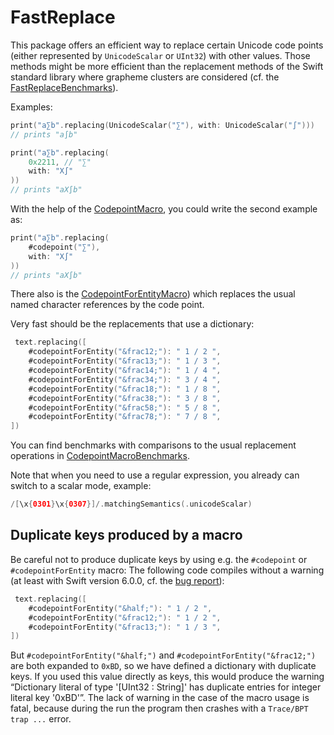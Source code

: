 # FastReplace

This package offers an efficient way to replace certain Unicode code points (either represented by `UnicodeScalar` or `UInt32`) with other values. Those methods might be more efficient than the replacement methods of the Swift standard library where grapheme clusters are considered (cf. the [FastReplaceBenchmarks](https://github.com/stefanspringer1/FastReplaceBenchmarks)).

Examples:

```swift
print("a∑b".replacing(UnicodeScalar("∑"), with: UnicodeScalar("∫")))
// prints "a∫b"
```

```swift
print("a∑b".replacing(
    0x2211, // "∑"
    with: "X∫"
))
// prints "aX∫b"
```

With the help of the [CodepointMacro](https://github.com/stefanspringer1/CodepointMacro), you could write the second example as:

```swift
print("a∑b".replacing(
    #codepoint("∑"),
    with: "X∫"
))
// prints "aX∫b"
```

There also is the [CodepointForEntityMacro](https://github.com/stefanspringer1/CodepointForEntityMacro)) which replaces the usual named character references by the code point.

Very fast should be the replacements that use a dictionary:

```swift
 text.replacing([
    #codepointForEntity("&frac12;"): " 1 / 2 ",
    #codepointForEntity("&frac13;"): " 1 / 3 ",
    #codepointForEntity("&frac14;"): " 1 / 4 ",
    #codepointForEntity("&frac34;"): " 3 / 4 ",
    #codepointForEntity("&frac18;"): " 1 / 8 ",
    #codepointForEntity("&frac38;"): " 3 / 8 ",
    #codepointForEntity("&frac58;"): " 5 / 8 ",
    #codepointForEntity("&frac78;"): " 7 / 8 ",
])
```

You can find benchmarks with comparisons to the usual replacement operations in [CodepointMacroBenchmarks](https://github.com/stefanspringer1/CodepointMacroBenchmarks).

Note that when you need to use a regular expression, you already can switch to a scalar mode, example:

```swift
/[\x{0301}\x{0307}]/.matchingSemantics(.unicodeScalar)
```

## Duplicate keys produced by a macro

Be careful not to produce duplicate keys by using e.g. the `#codepoint` or `#codepointForEntity` macro: The following code compiles without a warning (at least with Swift version 6.0.0, cf. the [bug report](https://github.com/swiftlang/swift/issues/77318)):

```swift
 text.replacing([
    #codepointForEntity("&half;"): " 1 / 2 ",
    #codepointForEntity("&frac12;"): " 1 / 2 ",
    #codepointForEntity("&frac13;"): " 1 / 3 ",
])
```

But `#codepointForEntity("&half;")` and `#codepointForEntity("&frac12;")` are both expanded to `0xBD`, so we have defined a dictionary with duplicate keys. If you used this value directly as keys, this would produce the warning “Dictionary literal of type '[UInt32 : String]' has duplicate entries for integer literal key '0xBD'”. The lack of warning in the case of the macro usage is fatal, because during the run the program then crashes with a `Trace/BPT trap ...` error.
